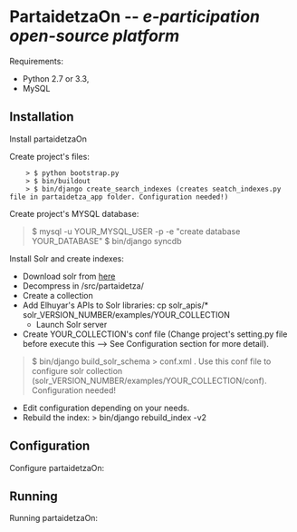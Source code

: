PartaidetzaOn -- *e-participation open-source platform*
=========================================================

Requirements: 

- Python 2.7 or 3.3, 
- MySQL

Installation
------------

Install partaidetzaOn

Create project's files:

        > $ python bootstrap.py
        > $ bin/buildout
        > $ bin/django create_search_indexes (creates seatch_indexes.py file in partaidetza_app folder. Configuration needed!)

Create project's MYSQL database:

> $ mysql -u YOUR_MYSQL_USER -p -e "create database YOUR_DATABASE"
> $ bin/django syncdb
        
Install Solr and create indexes:

* Download solr from [here](http://lucene.apache.org/solr/downloads.html)
* Decompress in /src/partaidetza/
* Create a collection
* Add Elhuyar's APIs to Solr libraries:
cp solr_apis/* solr_VERSION_NUMBER/examples/YOUR_COLLECTION
    - Launch Solr server
* Create YOUR_COLLECTION's conf file (Change project's setting.py file before execute this --> See Configuration section for more detail).
> $ bin/django build_solr_schema > conf.xml . Use this conf file to configure solr collection (solr_VERSION_NUMBER/examples/YOUR_COLLECTION/conf). Configuration needed!
* Edit configuration depending on your needs.     
* Rebuild the index: > bin/django rebuild_index -v2
        
        
Configuration
-------------

Configure partaidetzaOn:


Running
-------

Running partaidetzaOn:
    

